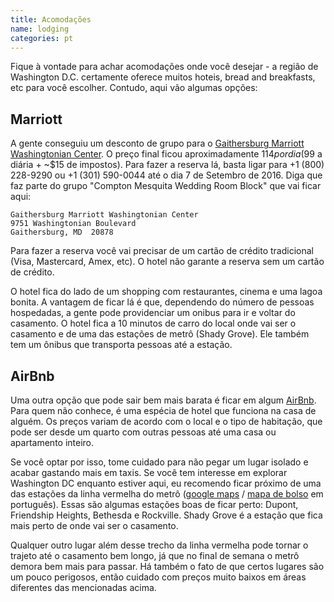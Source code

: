 ```yaml
---
title: Acomodações
name: lodging
categories: pt
---
```


Fique à vontade para achar acomodações onde você desejar - a região de
Washington D.C. certamente oferece muitos hoteis, bread and breakfasts,
etc para você escolher. Contudo, aqui vão algumas opções:

## Marriott

A gente conseguiu um desconto de grupo para o [Gaithersburg Marriott
Washingtonian Center][marriott]. O preço final ficou aproximadamente
$114 por dia ($99 a diária + ~$15 de impostos). Para fazer a reserva lá,
basta ligar para  +1 (800) 228-9290 ou +1 (301) 590-0044 até o dia 7 de
Setembro de 2016. Diga que faz parte do grupo "Compton Mesquita Wedding
Room Block" que vai ficar aqui:

    Gaithersburg Marriott Washingtonian Center
    9751 Washingtonian Boulevard
    Gaithersburg, MD  20878

Para fazer a reserva você vai precisar de um cartão de crédito
tradicional (Visa, Mastercard, Amex, etc). O hotel não garante a reserva
sem um cartão de crédito.

O hotel fica do lado de um shopping com restaurantes, cinema e uma lagoa
bonita.  A vantagem de ficar lá é que, dependendo do número de pessoas
hospedadas, a gente pode providenciar um onibus para ir e voltar do
casamento. O hotel fica a 10 minutos de carro do local onde vai ser o
casamento e de uma das estações de metrô (Shady Grove). Ele também tem
um ônibus que transporta pessoas até a estação.


## AirBnb

Uma outra opção que pode sair bem mais barata é ficar em algum
[AirBnb][]. Para quem não conhece, é uma espécia de hotel que funciona
na casa de alguém. Os preços variam de acordo com o local e o tipo de
habitação, que pode ser desde um quarto com outras pessoas até uma casa
ou apartamento inteiro.

Se você optar por isso, tome cuidado para não pegar um lugar isolado e
acabar gastando mais em taxis. Se você tem interesse em explorar
Washington DC enquanto estiver aqui, eu recomendo ficar próximo de uma
das estações da linha vermelha do metrô ([google maps][red-line] / [mapa
de bolso][mapa-metro] em português). Essas são algumas estações boas de
ficar perto: Dupont, Friendship Heights, Bethesda e Rockville. Shady
Grove é a estação que fica mais perto de onde vai ser o casamento.

Qualquer outro lugar além desse trecho da linha vermelha pode tornar o
trajeto até o casamento bem longo, já que no final de semana o metrô
demora bem mais para passar. Há também o fato de que certos lugares são
um pouco perigosos, então cuidado com preços muito baixos em áreas
diferentes das mencionadas acima.


[marriott]: https://goo.gl/maps/vfbjSd3MbGq
[AirBnb]: www.airbnb.com/c/andersonm11?s=8
[red-line]: https://goo.gl/maps/UJ713oUHKu72
[mapa-metro]: http://www.wmata.com/pdfs/pocket_guides/portuguese.pdf

